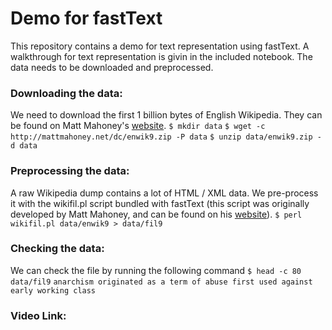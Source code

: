 # Demo for fastText
This repository contains a demo for text representation using fastText. A walkthrough for text representation is givin in the included notebook. The data needs to be downloaded and preprocessed.

### Downloading the data:
We need to download the first 1 billion bytes of English Wikipedia. They can be found on Matt Mahoney's [website](http://mattmahoney.net/).
`$ mkdir data`
`$ wget -c http://mattmahoney.net/dc/enwik9.zip -P data`
`$ unzip data/enwik9.zip -d data`

### Preprocessing the data:
A raw Wikipedia dump contains a lot of HTML / XML data. We pre-process it with the wikifil.pl script bundled with fastText (this script was originally developed by Matt Mahoney, and can be found on his [website](http://mattmahoney.net/)).
`$ perl wikifil.pl data/enwik9 > data/fil9`

### Checking the data:
We can check the file by running the following command
`$ head -c 80 data/fil9`
`anarchism originated as a term of abuse first used against early working class`

### Video Link:
